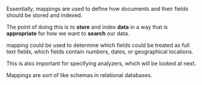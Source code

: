 Essentially, mappings are used to define how documents and their fields should be stored and indexed.

The point of doing this is to **store** and index **data** in a way that is **appropriate** for how we want to **search** our data.



mapping could be used to determine which fields could be treated as full text fields, which fields contain numbers, dates, or geographical locations.

This is also important for specifying analyzers, which will be looked at next.

Mappings are sort of like schemas in relational databases.